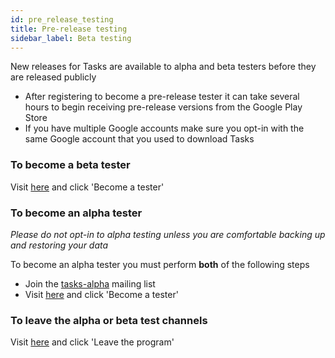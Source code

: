 ```yaml
---
id: pre_release_testing
title: Pre-release testing
sidebar_label: Beta testing
---
```


New releases for Tasks are available to alpha and beta testers before they are released publicly

* After registering to become a pre-release tester it can take several hours to begin receiving pre-release versions from the Google Play Store
* If you have multiple Google accounts make sure you opt-in with the same Google account that you used to download Tasks

### To become a beta tester

Visit [here](https://play.google.com/apps/testing/org.tasks) and click 'Become a tester'

### To become an alpha tester

_Please do not opt-in to alpha testing unless you are comfortable backing up and restoring your data_

To become an alpha tester you must perform **both** of the following steps

* Join the [tasks-alpha](https://groups.google.com/forum/#!forum/tasks-alpha) mailing list
* Visit [here](https://play.google.com/apps/testing/org.tasks) and click 'Become a tester'

### To leave the alpha or beta test channels

Visit [here](https://play.google.com/apps/testing/org.tasks) and click 'Leave the program'

